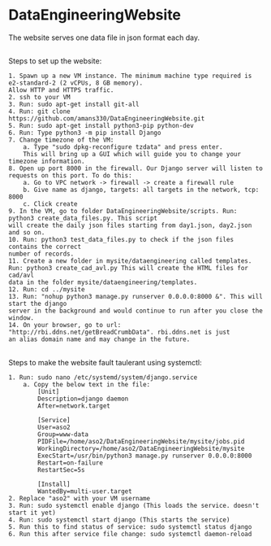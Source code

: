 # DataEngineeringWebsite
The website serves one data file in json format each day.

## 
Steps to set up the website:

	1. Spawn up a new VM instance. The minimum machine type required is e2-standard-2 (2 vCPUs, 8 GB memory).
	Allow HTTP and HTTPS traffic.
	2. ssh to your VM
	3. Run: sudo apt-get install git-all
	4. Run: git clone https://github.com/amans330/DataEngineeringWebsite.git
	5. Run: sudo apt-get install python3-pip python-dev
	6. Run: Type python3 -m pip install Django
	7. Change timezone of the VM:
		a. Type "sudo dpkg-reconfigure tzdata" and press enter.
		This will bring up a GUI which will guide you to change your timezone information.
	8. Open up port 8000 in the firewall. Our Django server will listen to requests on this port. To do this:
		a. Go to VPC network -> firewall -> create a firewall rule
		b. Give name as django, targets: all targets in the network, tcp: 8000
		c. Click create
	9. In the VM, go to folder DataEngineeringWebsite/scripts. Run: python3 create_data_files.py. This script
	will create the daily json files starting from day1.json, day2.json and so on.
	10. Run: python3 test_data_files.py to check if the json files contains the correct
	number of records.
	11. Create a new folder in mysite/dataengineering called templates. Run: python3 create_cad_avl.py This will create the HTML files for cad/avl
	data in the folder mysite/dataengineering/templates.
	12. Run: cd ../mysite
	13. Run: "nohup python3 manage.py runserver 0.0.0.0:8000 &". This will start the django
	server in the background and would continue to run after you close the window.
	14. On your browser, go to url: "http://rbi.ddns.net/getBreadCrumbData". rbi.ddns.net is just
	an alias domain name and may change in the future.

## 
Steps to make the website fault taulerant using systemctl:

    1. Run: sudo nano /etc/systemd/system/django.service
        a. Copy the below text in the file:
            [Unit]
            Description=django daemon
            After=network.target
            
            [Service]
            User=aso2
            Group=www-data
            PIDFile=/home/aso2/DataEngineeringWebsite/mysite/jobs.pid
            WorkingDirectory=/home/aso2/DataEngineeringWebsite/mysite
            ExecStart=/usr/bin/python3 manage.py runserver 0.0.0.0:8000
            Restart=on-failure
            RestartSec=5s
            
            [Install]
            WantedBy=multi-user.target
    2. Replace "aso2" with your VM username
    3. Run: sudo systemctl enable django (This loads the service. doesn't start it yet)
    4. Run: sudo systemctl start django (This starts the service)
    5. Run this to find status of service: sudo systemctl status django
    6. Run this after service file change: sudo systemctl daemon-reload